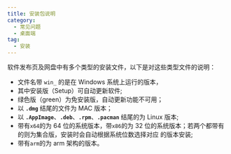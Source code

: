 ```yaml
---
title: 安装包说明
category:
  - 常见问题
  - 桌面端
tag:
  - 安装
---
```


软件发布页及网盘中有多个类型的安装文件，以下是对这些类型文件的说明：

- 文件名带 `win_` 的是在 Windows 系统上运行的版本，
- 其中安装版（Setup）可自动更新软件;
- 绿色版（green）为免安装版，自动更新功能不可用；
- 以 **`.dmg`** 结尾的文件为 MAC 版本；
- 以 **`.AppImage`**、**`.deb`**、**`.rpm`**、**`.pacman`** 结尾的为 Linux 版本;
- 带有`x64`的为 64 位的系统版本，带`x86`的为 32 位的系统版本；若两个都带有的则为集合版，安装时会自动根据系统位数选择对应
  的版本安装;
- 带有`arm`的为 arm 架构的版本。
